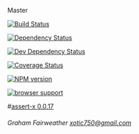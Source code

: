 Master

[![Build Status](https://travis-ci.org/Xotic750/assert-x.png?branch=master)](https://travis-ci.org/Xotic750/assert-x  "Build Status on Travis CI")

[![Dependency Status](https://david-dm.org/Xotic750/assert-x.png)](https://david-dm.org/Xotic750/assert-x#info=dependencies&view=table "Dependency Status on David")

[![Dev Dependency Status](https://david-dm.org/Xotic750/assert-x/dev-status.png)](https://david-dm.org/Xotic750/assert-x#info=devDependencies&view=table "Dev Dependency Status on David")

[![Coverage Status](https://coveralls.io/repos/Xotic750/assert-x/badge.png?branch=master)](https://coveralls.io/r/Xotic750/assert-x?branch=master "Coverage status on Coveralls")

[![NPM version](https://badge.fury.io/js/assert-x.png)](http://badge.fury.io/js/assert-x "Current NPM release")

[![browser support](https://ci.testling.com/Xotic750/assert-x.png)](https://ci.testling.com/Xotic750/assert-x 'Browser support on Testling CI')

#[assert-x 0.0.17](http://xotic750.github.io/assert-x/)
###### Graham Fairweather <xotic750@gmail.com>

